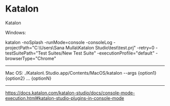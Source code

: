 # Katalon
Katalon

Windows:

katalon -noSplash  -runMode=console -consoleLog 
-projectPath="C:\Users\Sana Mulla\Katalon Studio\test\test.prj" 
-retry=0 
-testSuitePath="Test Suites/New Test Suite" 
-executionProfile="default" 
-browserType="Chrome"
***************************************
Mac OS:
./Katalon\ Studio.app/Contents/MacOS/katalon --args {option1} {option2} ... {optionN}

****************************************
https://docs.katalon.com/katalon-studio/docs/console-mode-execution.html#katalon-studio-plugins-in-console-mode
